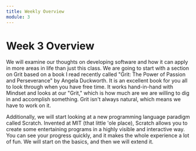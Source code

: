 ```yaml
---
title: Weekly Overview
module: 3
---
```


# Week 3 Overview <br />


We will examine our thoughts on developing software and how it can apply in more areas in life than just this class.  We are going to start with a section on Grit based on a book I read recently called "Grit: The Power of Passion and Perseverance" by Angela Duckworth. It is an excellent book for you all to look through when you have free time. It works hand-in-hand with Mindset and looks at our "Grit," which is how much are we are willing to dig in and accomplish something.  Grit isn't always natural, which means we have to work on it.  

Additionally, we will start looking at a new programming language paradigm called Scratch.  Invented at MIT (that little 'ole place), Scratch allows you to create some entertaining programs in a highly visible and interactive way.  You can see your progress quickly, and it makes the whole experience a lot of fun.  We will start on the basics, and then we will extend it.
